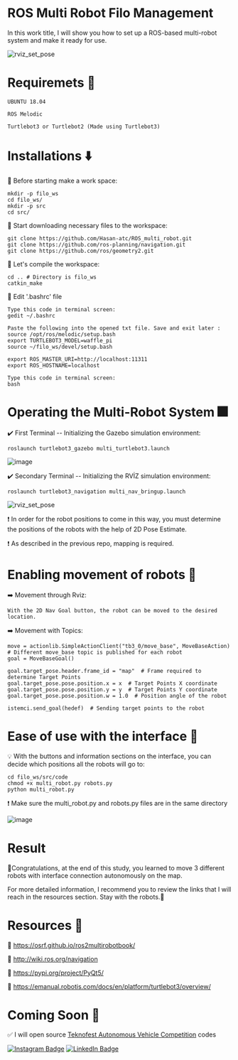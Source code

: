 # ROS Multi Robot Filo Management
In this work title, I will show you how to set up a ROS-based multi-robot system and make it ready for use.

![rviz_set_pose](https://user-images.githubusercontent.com/74008306/206080690-dccaba94-670b-4819-bfed-643c6b38a016.png)


# Requiremets :large_blue_diamond:
``` UBUNTU 18.04 ```

``` ROS Melodic ```

``` Turtlebot3 or Turtlebot2 (Made using Turtlebot3) ```

# Installations :arrow_down:
:small_red_triangle_down: Before starting make a work space:

```` 
mkdir -p filo_ws
cd filo_ws/
mkdir -p src
cd src/
````
:small_red_triangle_down: Start downloading necessary files to the workspace:

````
git clone https://github.com/Hasan-atc/ROS_multi_robot.git
git clone https://github.com/ros-planning/navigation.git
git clone https://github.com/ros/geometry2.git
````

:small_red_triangle_down: Let's compile the workspace:
````
cd .. # Directory is filo_ws
catkin_make
````

:small_red_triangle_down: Edit '.bashrc' file
````
Type this code in terminal screen:
gedit ~/.bashrc

Paste the following into the opened txt file. Save and exit later :
source /opt/ros/melodic/setup.bash
export TURTLEBOT3_MODEL=waffle_pi
source ~/filo_ws/devel/setup.bash

export ROS_MASTER_URI=http://localhost:11311
export ROS_HOSTNAME=localhost

Type this code in terminal screen:
bash
````

# Operating the Multi-Robot System :fireworks:
:heavy_check_mark: First Terminal -- Initializing the Gazebo simulation environment:
````
roslaunch turtlebot3_gazebo multi_turtlebot3.launch
````
![image](https://user-images.githubusercontent.com/74008306/206093959-7d5f80fd-b833-43ee-9165-2c4dcc62d108.png)


:heavy_check_mark: Secondary Terminal -- Initializing the RVİZ simulation environment:
````
roslaunch turtlebot3_navigation multi_nav_bringup.launch
````
![rviz_set_pose](https://user-images.githubusercontent.com/74008306/206094379-46c64d37-bc73-42a3-8e17-a6b951e0be7c.png)

:exclamation: In order for the robot positions to come in this way, you must determine the positions of the robots with the help of 2D Pose Estimate.

:exclamation: As described in the previous repo, mapping is required.

# Enabling movement of robots :robot:
:arrow_right: Movement through Rviz:
```
With the 2D Nav Goal button, the robot can be moved to the desired location.
```

:arrow_right: Movement with Topics:
````
move = actionlib.SimpleActionClient("tb3_0/move_base", MoveBaseAction) # Different move_base topic is published for each robot
goal = MoveBaseGoal()
````

````
goal.target_pose.header.frame_id = "map"  # Frame required to determine Target Points
goal.target_pose.pose.position.x = x  # Target Points X coordinate
goal.target_pose.pose.position.y = y  # Target Points Y coordinate
goal.target_pose.pose.position.w = 1.0  # Position angle of the robot
````

````
istemci.send_goal(hedef)  # Sending target points to the robot
````

# Ease of use with the interface :checkered_flag:
:bulb: With the buttons and information sections on the interface, you can decide which positions all the robots will go to:
````
cd filo_ws/src/code
chmod +x multi_robot.py robots.py
python multi_robot.py
````
:exclamation: Make sure the multi_robot.py and robots.py files are in the same directory

![image](https://user-images.githubusercontent.com/74008306/206100456-8f451f6c-73dc-4f7d-a057-2d1fb53ac193.png)

# Result
:tada:Congratulations, at the end of this study, you learned to move 3 different robots with interface connection autonomously on the map. 

For more detailed information, I recommend you to review the links that I will reach in the resources section. Stay with the robots.:tada:

# Resources :handshake:
:small_orange_diamond: https://osrf.github.io/ros2multirobotbook/

:small_orange_diamond: http://wiki.ros.org/navigation

:small_orange_diamond: https://pypi.org/project/PyQt5/

:small_orange_diamond: https://emanual.robotis.com/docs/en/platform/turtlebot3/overview/

# Coming Soon :1st_place_medal:
:white_check_mark: I will open source [Teknofest Autonomous Vehicle Competition](https://teknofest.org/en/competitions/competition/29) codes

[![Instagram Badge](https://img.shields.io/badge/-Instagram-C13584?style=flat-quare&labelColor=red&logo=instagram&logoColor=white&link=link)](https://www.instagram.com/hsnatc_02/?next=%2F)
[![LinkedIn Badge](https://img.shields.io/badge/LinkedIn-0077B5?style=for-the-badge&logo=linkedin&logoColor=white)](https://www.linkedin.com/in/hasan-atici-6180481b9)
